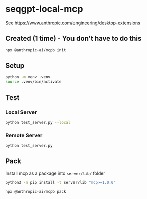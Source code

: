 # seqgpt-local-mcp

See https://www.anthropic.com/engineering/desktop-extensions

## Created (1 time) - You don't have to do this
```bash
npx @anthropic-ai/mcpb init
```

## Setup
```bash
python -m venv .venv
source .venv/bin/activate
```

## Test

### Local Server
```bash
python test_server.py --local
```

### Remote Server
```bash
python test_server.py
```

## Pack
Install mcp as a package into `server/lib/` folder
```bash
python3 -m pip install -t server/lib "mcp>=1.0.0"
```

```bash
npx @anthropic-ai/mcpb pack
```